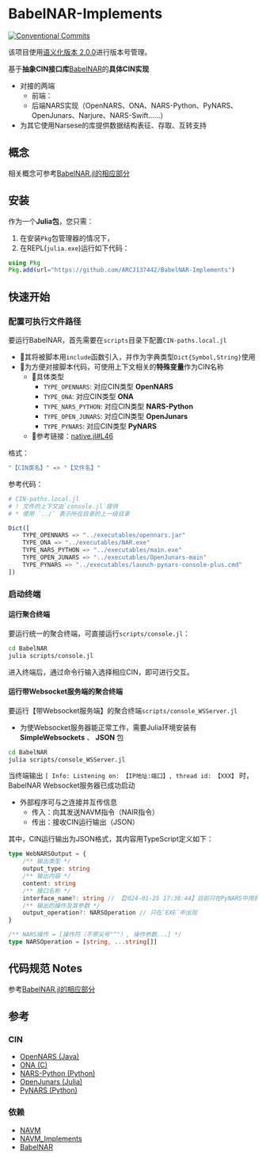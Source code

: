 # BabelNAR-Implements

[![Conventional Commits](https://img.shields.io/badge/Conventional%20Commits-1.0.0-%23FE5196?logo=conventionalcommits&logoColor=white)](https://conventionalcommits.org)

该项目使用[语义化版本 2.0.0](https://semver.org/)进行版本号管理。

基于**抽象CIN接口库**[BabelNAR](https://github.com/ARCJ137442/BabelNAR.jl)的**具体CIN实现**

- 对接的两端
  - 前端：
  - 后端NARS实现（OpenNARS、ONA、NARS-Python、PyNARS、OpenJunars、Narjure、NARS-Swift……）
- 为其它使用Narsese的库提供数据结构表征、存取、互转支持

## 概念

相关概念可参考[BabelNAR.jl的相应部分](https://github.com/ARCJ137442/BabelNAR.jl?tab=readme-ov-file#%E6%A6%82%E5%BF%B5)

## 安装

作为一个**Julia包**，您只需：

1. 在安装`Pkg`包管理器的情况下，
2. 在REPL(`julia.exe`)运行如下代码：

```julia
using Pkg
Pkg.add(url="https://github.com/ARCJ137442/BabelNAR-Implements")
```

## 快速开始

### 配置可执行文件路径

要运行BabelNAR，首先需要在`scripts`目录下配置`CIN-paths.local.jl`

- 🎯其将被脚本用`include`函数引入，并作为字典类型`Dict{Symbol,String}`使用
- 📌为方便对接脚本代码，可使用上下文相关的**特殊变量**作为CIN名称
  - 📄具体类型
    - `TYPE_OPENNARS`: 对应CIN类型 **OpenNARS**
    - `TYPE_ONA`: 对应CIN类型 **ONA**
    - `TYPE_NARS_PYTHON`: 对应CIN类型 **NARS-Python**
    - `TYPE_OPEN_JUNARS`: 对应CIN类型 **OpenJunars**
    - `TYPE_PYNARS`: 对应CIN类型 **PyNARS**
  - 🔗参考链接：[native.jl#L46](https://github.com/ARCJ137442/BabelNAR_Implements/blob/e6b21d89c506baa7315ee2efeeb1fec92ef46ff9/src/CINConfig/native.jl#L46)

格式：

```julia
"【CIN类名】" => "【文件名】"
```

参考代码：

```julia
# CIN-paths.local.jl
# ! 文件的上下文由`console.jl`提供
# * 使用 `../` 表示所在目录的上一级目录

Dict([
    TYPE_OPENNARS => "../executables/opennars.jar"
    TYPE_ONA => "../executables/NAR.exe"
    TYPE_NARS_PYTHON => "../executables/main.exe"
    TYPE_OPEN_JUNARS => "../executables/OpenJunars-main"
    TYPE_PYNARS => "../executables/launch-pynars-console-plus.cmd"
])
```

### 启动终端

#### 运行聚合终端

要运行统一的聚合终端，可直接运行`scripts/console.jl`：

```bash
cd BabelNAR
julia scripts/console.jl
```

进入终端后，通过命令行输入选择相应CIN，即可进行交互。

#### 运行带Websocket服务端的聚合终端

要运行【带Websocket服务端】的聚合终端`scripts/console_WSServer.jl`

- 为使Websocket服务器能正常工作，需要Julia环境安装有 **SimpleWebsockets** 、 **JSON** 包

```bash
cd BabelNAR
julia scripts/console_WSServer.jl
```

当终端输出 `[ Info: Listening on: 【IP地址:端口】, thread id: 【XXX】` 时，BabelNAR Websocket服务器已成功启动

- 外部程序可与之连接并互传信息
  - 传入：向其发送NAVM指令（NAIR指令）
  - 传出：接收CIN运行输出（JSON）

其中，CIN运行输出为JSON格式，其内容用TypeScript定义如下：

```typescript
type WebNARSOutput = {
    /** 输出类型 */
    output_type: string
    /** 输出内容 */
    content: string
    /** 接口名称 */
    interface_name?: string // 【2024-01-25 17:38:44】目前只在PyNARS中用到
    /** 输出的操作及其参数 */
    output_operation?: NARSOperation // 只在`EXE`中出现
}

/** NARS操作 = [操作符（不带尖号"^"）, 操作参数...] */
type NARSOperation = [string, ...string[]]
```

## 代码规范 Notes

参考[BabelNAR.jl的相应部分](https://github.com/ARCJ137442/BabelNAR.jl?tab=readme-ov-file#%E4%BB%A3%E7%A0%81%E8%A7%84%E8%8C%83-notes)

## 参考

### CIN

- [OpenNARS (Java)](https://github.com/opennars/opennars)
- [ONA (C)](https://github.com/opennars/OpenNARS-for-Applications)
- [NARS-Python (Python)](https://github.com/ccrock4t/NARS-Python)
- [OpenJunars (Julia)](https://github.com/AIxer/OpenJunars)
- [PyNARS (Python)](https://github.com/bowen-xu/PyNARS)
<!-- - [Narjure (Clojure)](https://github.com/opennars/Narjure)
- [NARS-Swift (Swift)](https://github.com/maxeeem/NARS-Swift) -->

### 依赖

- [NAVM](https://github.com/ARCJ137442/NAVM.jl)
- [NAVM_Implements](https://github.com/ARCJ137442/NAVM_Implements)
- [BabelNAR](https://github.com/ARCJ137442/BabelNAR.jl)
